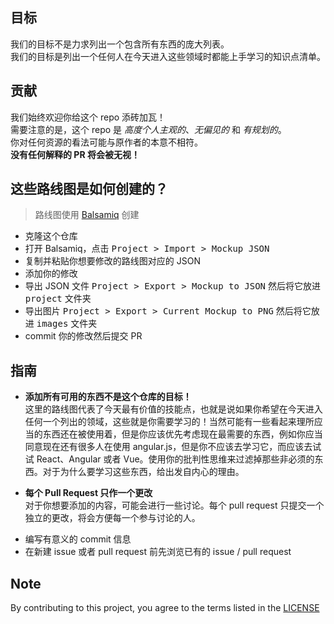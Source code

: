 ## 目标

我们的目标不是力求列出一个包含所有东西的庞大列表。  
我们的目标是列出一个任何人在今天进入这些领域时都能上手学习的知识点清单。

## 贡献

我们始终欢迎你给这个 repo 添砖加瓦！  
需要注意的是，这个 repo 是 *高度个人主观的*、*无偏见的* 和 *有规划的*。  
你对任何资源的看法可能与原作者的本意不相符。  
**没有任何解释的 PR 将会被无视！**

## 这些路线图是如何创建的？

> 路线图使用 [Balsamiq](https://balsamiq.com/download/) 创建

* 克隆这个仓库
* 打开 Balsamiq，点击 <kbd>Project > Import > Mockup JSON</kbd>
* 复制并粘贴你想要修改的路线图对应的 JSON
* 添加你的修改
* 导出 JSON 文件 <kbd>Project > Export > Mockup to JSON</kbd> 然后将它放进 <kbd>project</kbd> 文件夹
* 导出图片 <kbd>Project > Export > Current Mockup to PNG</kbd> 然后将它放进 <kbd>images</kbd> 文件夹
* commit 你的修改然后提交 PR

## 指南

- <p><strong>添加所有可用的东西不是这个仓库的目标！</strong><br> 
  这里的路线图代表了今天最有价值的技能点，也就是说如果你希望在今天进入任何一个列出的领域，这些就是你需要学习的！当然可能有一些看起来理所应当的东西还在被使用着，但是你应该优先考虑现在最需要的东西，例如你应当同意现在还有很多人在使用 angular.js，但是你不应该去学习它，而应该去试试 React、Angular 或者 Vue。使用你的批判性思维来过滤掉那些非必须的东西。对于为什么要学习这些东西，给出发自内心的理由。</p>
- <p><strong>每个 Pull Request 只作一个更改</strong><br>
  对于你想要添加的内容，可能会进行一些讨论。每个 pull request 只提交一个独立的更改，将会方便每一个参与讨论的人。</p>
- 编写有意义的 commit 信息
- 在新建 issue 或者 pull request 前先浏览已有的 issue / pull request

## Note
By contributing to this project, you agree to the terms listed in the [LICENSE](https://github.com/kamranahmedse/developer-roadmap/blob/master/LICENSE)